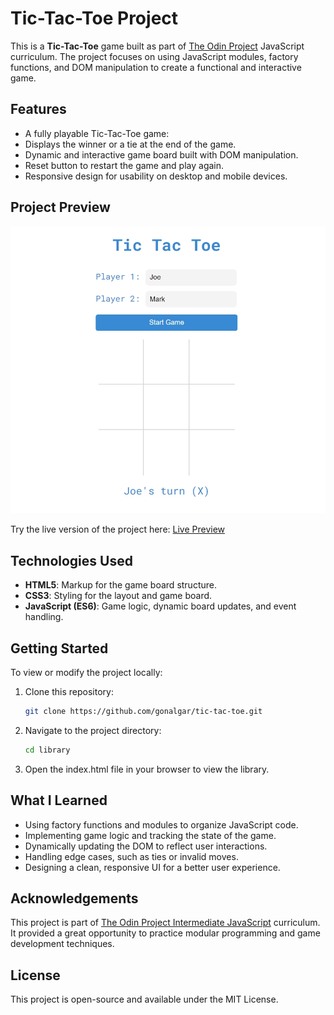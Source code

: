 # Tic-Tac-Toe Project

This is a **Tic-Tac-Toe** game built as part of [The Odin Project](https://www.theodinproject.com/) JavaScript curriculum. The project focuses on using JavaScript modules, factory functions, and DOM manipulation to create a functional and interactive game.

## Features

- A fully playable Tic-Tac-Toe game:
- Displays the winner or a tie at the end of the game.
- Dynamic and interactive game board built with DOM manipulation.
- Reset button to restart the game and play again.
- Responsive design for usability on desktop and mobile devices.

## Project Preview

![Tic-Tac-Toe Screenshot](tic-tac-toe.jpeg)

Try the live version of the project here: [Live Preview](https://gonalgar.github.io/tic-tac-toe/)

## Technologies Used

- **HTML5**: Markup for the game board structure.
- **CSS3**: Styling for the layout and game board.
- **JavaScript (ES6)**: Game logic, dynamic board updates, and event handling.

## Getting Started

To view or modify the project locally:

1. Clone this repository:
   ```bash
   git clone https://github.com/gonalgar/tic-tac-toe.git
2. Navigate to the project directory:
    ```bash
    cd library
3. Open the index.html file in your browser to view the library.

## What I Learned
- Using factory functions and modules to organize JavaScript code.
- Implementing game logic and tracking the state of the game.
- Dynamically updating the DOM to reflect user interactions.
- Handling edge cases, such as ties or invalid moves.
- Designing a clean, responsive UI for a better user experience.

## Acknowledgements
This project is part of [The Odin Project Intermediate JavaScript](https://www.theodinproject.com/paths/full-stack-javascript/courses/javascript) curriculum. It provided a great opportunity to practice modular programming and game development techniques.

## License
This project is open-source and available under the MIT License.